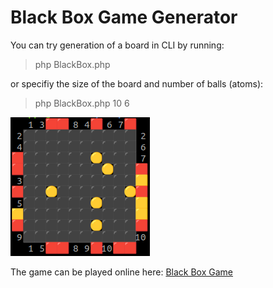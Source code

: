 # Black Box Game Generator

You can try generation of a board in CLI by running:
> php BlackBox.php

or specifiy the size of the board and number of balls (atoms):
> php BlackBox.php 10 6

![Black Box 8x8 and 6 balls example](example-8-6.png)

The game can be played online here: [Black Box Game](https://bezumie.com/blackbox)
